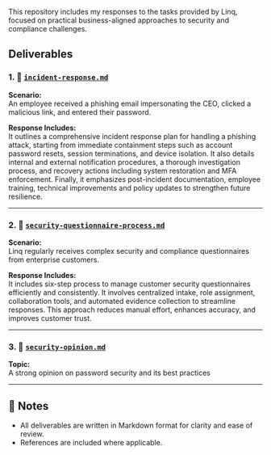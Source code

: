 This repository includes my responses to the tasks provided by Linq, focused on practical  business-aligned approaches to security and compliance challenges. 

##  Deliverables

### 1. 📂 [`incident-response.md`](https://github.com/sakshat-bhattarai/Linq-Security-Compliance-Assessment/blob/main/incident-response.md)  
**Scenario:**  
An employee received a phishing email impersonating the CEO, clicked a malicious link, and entered their password.  

**Response Includes:**  
It outlines a comprehensive incident response plan for handling a phishing attack, starting from immediate containment steps such as account password resets, session terminations, and device isolation. It also details internal and external notification procedures, a thorough investigation process, and recovery actions including system restoration and MFA enforcement. Finally, it emphasizes post-incident documentation, employee training, technical improvements and policy updates to strengthen future resilience.

---

### 2. 📂 [`security-questionnaire-process.md`](https://github.com/sakshat-bhattarai/Linq-Security-Compliance-Assessment/blob/main/security-questionnaire-process..md) 
**Scenario:**  
Linq regularly receives complex security and compliance questionnaires from enterprise customers.

**Response Includes:**  
It includes six-step process to manage customer security questionnaires efficiently and consistently. It involves centralized intake, role assignment, collaboration tools, and automated evidence collection to streamline responses. This approach reduces manual effort, enhances accuracy, and improves customer trust.


---

### 3. 📂 [`security-opinion.md`](https://github.com/sakshat-bhattarai/Linq-Security-Compliance-Assessment/blob/main/security-opinion.md)  
**Topic:**  
A strong opinion on password security and its best practices 

---

## 📝 Notes

- All deliverables are written in Markdown format for clarity and ease of review.
- References are included where applicable.
